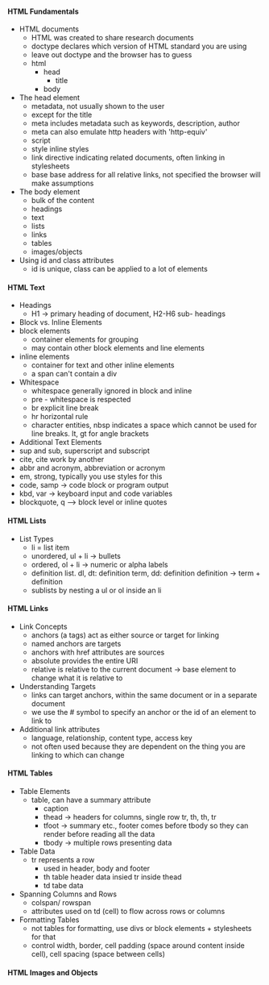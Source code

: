 #### HTML Fundamentals

* HTML documents
  * HTML was created to share research documents
  * doctype declares which version of HTML standard you are using
  * leave out doctype and the browser has to guess
  * html
    * head
      * title
    * body
* The head element
  * metadata, not usually shown to the user
  * except for the title
  * meta includes metadata such as keywords, description, author
  * meta can also emulate http headers with 'http-equiv'
  * script
  * style inline styles
  * link directive indicating related documents, often linking in stylesheets
  * base base address for all relative links, not specified the browser will make assumptions
* The body element
  * bulk of the content
  * headings
  * text
  * lists
  * links
  * tables
  * images/objects
* Using id and class attributes
  * id is unique, class can be applied to a lot of elements 

#### HTML Text
 * Headings
   * H1 -> primary heading of document, H2-H6 sub- headings
 * Block vs. Inline Elements
  * block elements
    * container elements for grouping
    * may contain other block elements and line elements
  * inline elements
    * container for text and other inline elements
    * a span can't contain a div
 * Whitespace
   * whitespace generally ignored in block and inline
   * pre - whitespace is respected
   * br explicit line break
   * hr horizontal rule
   * character entities, nbsp indicates a space which cannot be used for line breaks. lt, gt for angle brackets
 * Additional Text Elements
  * sup and sub, superscript and subscript
  * cite, cite work by another
  * abbr and acronym, abbreviation or acronym
  * em, strong, typically you use styles for this
  * code, samp -> code block or program output
  * kbd, var -> keyboard input and code variables
  * blockquote, q --> block level or inline quotes

#### HTML Lists

* List Types
  * li = list item 
  * unordered, ul + li -> bullets
  * ordered, ol + li -> numeric or alpha labels
  * definition list. dl, dt: definition term, dd: definition definition -> term + definition
  * sublists by nesting a ul or ol inside an li

#### HTML Links
* Link Concepts
  * anchors (a tags) act as either source or target for linking
  * named anchors are targets
  * anchors with href attributes are sources
  * absolute provides the entire URI
  * relative is relative to the current document -> base element to change what it is relative to
* Understanding Targets
  * links can target anchors, within the same document or in a separate document
  * we use the # symbol to specify an anchor or the id of an element to link to
* Additional link attributes
  * language, relationship, content type, access key
  * not often used because they are dependent on the thing you are linking to which can change
   
#### HTML Tables
* Table Elements
  * table, can have a summary attribute
    * caption
    * thead -> headers for columns, single row tr, th, th, tr
    * tfoot -> summary etc., footer comes before tbody so they can render before reading all the data
    * tbody -> multiple rows presenting data
* Table Data
  * tr represents a row
    * used in header, body and footer
    * th table header data insied tr inside thead
    * td tabe data
* Spanning Columns and Rows
  * colspan/ rowspan 
  * attributes used on td (cell) to flow across rows or columns
* Formatting Tables
  * not tables for formatting, use divs or block elements + stylesheets for that
  * control width, border, cell padding (space around content inside cell), cell spacing (space between cells)

#### HTML Images and Objects

